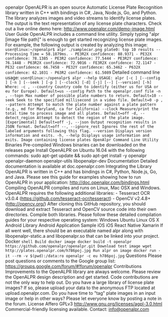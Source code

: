 openalpr OpenALPR is an open source Automatic License Plate Recognition library written in C++ with bindings in C#, Java, Node.js, Go, and Python. The library analyzes images and video streams to identify license plates. The output is the text representation of any license plate characters. Check out a live online demo here: http://www.openalpr.com/demo-image.html User Guide OpenALPR includes a command line utility. Simply typing "alpr [image file path]" is enough to get started recognizing license plate images. For example, the following output is created by analyzing this image: ``` user@linux:~/openalpr$ alpr ./samplecar.png plate0: top 10 results -- Processing Time = 58.1879ms. - PE3R2X confidence: 88.9371 - PE32X confidence: 78.1385 - PE3R2 confidence: 77.5444 - PE3R2Y confidence: 76.1448 - P63R2X confidence: 72.9016 - FE3R2X confidence: 72.1147 - PE32 confidence: 66.7458 - PE32Y confidence: 65.3462 - P632X confidence: 62.1031 - P63R2 confidence: 61.5089 ``` Detailed command line usage: ``` user@linux:~/openalpr$ alpr --help USAGE: alpr [-c ] [--config ] [-n ] [--seek ] [-p ] [--clock] [-d] [-j] [--] [--version] [-h] Where: -c , --country Country code to identify (either us for USA or eu for Europe). Default=us --config Path to the openalpr.conf file -n , --topn Max number of possible plate numbers to return. Default=10 --seek Seek to the specified millisecond in a video file. Default=0 -p , --pattern Attempt to match the plate number against a plate pattern (e.g., md for Maryland, ca for California) --clock Measure/print the total time to process image and all plates. Default=off -d, --detect_region Attempt to detect the region of the plate image. [Experimental] Default=off -j, --json Output recognition results in JSON format. Default=off --, --ignore_rest Ignores the rest of the labeled arguments following this flag. --version Displays version information and exits. -h, --help Displays usage information and exits. Image containing license plates OpenAlpr Command Line Utility ``` Binaries Pre-compiled Windows binaries can be downloaded on the releases page Install OpenALPR on Ubuntu 16.04 with the following commands: sudo apt-get update && sudo apt-get install -y openalpr openalpr-daemon openalpr-utils libopenalpr-dev Documentation Detailed documentation is available at doc.openalpr.com Integrating the Library OpenALPR is written in C++ and has bindings in C#, Python, Node.js, Go, and Java. Please see this guide for examples showing how to run OpenALPR in your application: http://doc.openalpr.com/bindings.html Compiling OpenALPR compiles and runs on Linux, Mac OSX and Windows. OpenALPR requires the following additional libraries: - Tesseract OCR v3.0.4 (https://github.com/tesseract-ocr/tesseract) - OpenCV v2.4.8+ (http://opencv.org/) After cloning this GitHub repository, you should download and extract Tesseract and OpenCV source code into their own directories. Compile both libraries. Please follow these detailed compilation guides for your respective operating system: Windows Ubuntu Linux OS X Android Library Android Application Sample iOS iOS React Native Xamarin If all went well, there should be an executable named alpr along with libopenalpr-static.a and libopenalpr.so that can be linked into your project. Docker ``` shell Build docker image docker build -t openalpr https://github.com/openalpr/openalpr.git Download test image wget http://plates.openalpr.com/h786poj.jpg Run alpr on image docker run -it --rm -v $(pwd):/data:ro openalpr -c eu h786poj.jpg ``` Questions Please post questions or comments to the Google group list: https://groups.google.com/forum/#!forum/openalpr Contributions Improvements to the OpenALPR library are always welcome. Please review the OpenALPR design description and get started. Code contributions are not the only way to help out. Do you have a large library of license plate images? If so, please upload your data to the anonymous FTP located at upload.openalpr.com. Do you have time to "tag" plate images in an input image or help in other ways? Please let everyone know by posting a note in the forum. License Affero GPLv3 http://www.gnu.org/licenses/agpl-3.0.html Commercial-friendly licensing available. Contact: info@openalpr.com